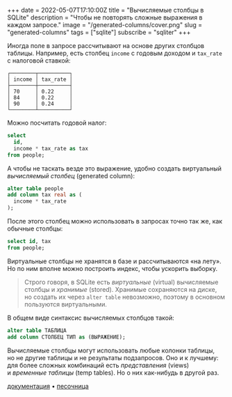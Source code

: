 +++
date = 2022-05-07T17:10:00Z
title = "Вычисляемые столбцы в SQLite"
description = "Чтобы не повторять сложные выражения в каждом запросе."
image = "/generated-columns/cover.png"
slug = "generated-columns"
tags = ["sqlite"]
subscribe = "sqliter"
+++

Иногда поле в запросе рассчитывают на основе других столбцов таблицы. Например, есть столбец `income` с годовым доходом и `tax_rate` с налоговой ставкой:

```
┌────────┬──────────┐
│ income │ tax_rate │
├────────┼──────────┤
│ 70     │ 0.22     │
│ 84     │ 0.22     │
│ 90     │ 0.24     │
└────────┴──────────┘
```

Можно посчитать годовой налог:

```sql
select
  id,
  income * tax_rate as tax
from people;
```

А чтобы не таскать везде это выражение, удобно создать виртуальный _вычисляемый столбец_ (generated column):

```sql
alter table people
add column tax real as (
  income * tax_rate
);
```

После этого столбец можно использовать в запросах точно так же, как обычные столбцы:

```sql
select id, tax
from people;
```

Виртуальные столбцы не хранятся в базе и рассчитываются «на лету». Но по ним вполне можно построить индекс, чтобы ускорить выборку.

> Строго говоря, в SQLite есть _виртуальные_ (virtual) вычисляемые столбцы и *хранимые* (stored). Хранимые сохраняются на диске, но создать их через `alter table` невозможно, поэтому в основном пользуются виртуальными.

В общем виде синтаксис вычисляемых столбцов такой:

```sql
alter table ТАБЛИЦА
add column СТОЛБЕЦ ТИП as (ВЫРАЖЕНИЕ);
```

Вычисляемые столбцы могут использовать любые колонки таблицы, но не другие таблицы и не результаты подзапросов. Оно и к лучшему: для более сложных комбинаций есть _представления_ (views) и *временные таблицы* (temp tables). Но о них как-нибудь в другой раз.

[документация](https://sqlite.org/gencol.html) • [песочница](https://sqlime.org/#gist:5208177f89a0e38ccfae8ead90a35631)

